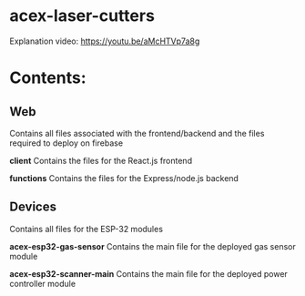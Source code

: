 # acex-laser-cutters
 
Explanation video: https://youtu.be/aMcHTVp7a8g

# Contents:
## Web
Contains all files associated with the frontend/backend and the files required to deploy on firebase

**client**
Contains the files for the React.js frontend

**functions**
Contains the files for the Express/node.js backend

## Devices
Contains all files for the ESP-32 modules

**acex-esp32-gas-sensor**
Contains the main file for the deployed gas sensor module

**acex-esp32-scanner-main**
Contains the main file for the deployed power controller module
